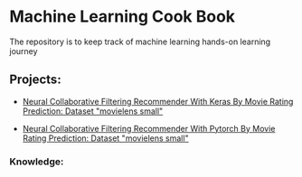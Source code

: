 # Machine Learning Cook Book

The repository is to keep track of machine learning hands-on learning journey

## Projects:
-  [Neural Collaborative Filtering Recommender With Keras By Movie Rating Prediction: Dataset "movielens small"](./neural-cf-recommender-with-keras-by-moive-rating-prediction)

-  [Neural Collaborative Filtering Recommender With Pytorch By Movie Rating Prediction: Dataset "movielens small"](./neural-cf-recommender-with-pytorch-by-movie-rating-prediction)

### Knowledge: